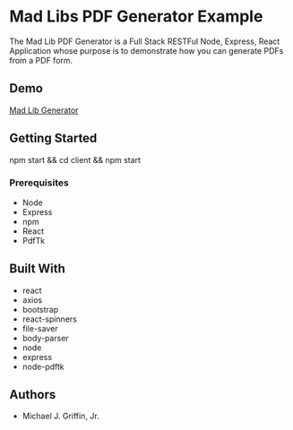 # Mad Libs PDF Generator Example

The Mad Lib PDF Generator is a Full Stack RESTFul Node, Express, React Application whose purpose is to demonstrate how you can generate PDFs from a PDF form.

## Demo
<a href="https://mad-lib-pdf.herokuapp.com/" target="_blank">Mad Lib Generator</a>

## Getting Started

npm start && cd client && npm start


### Prerequisites

-   Node
-   Express
-   npm
-   React
-   PdfTk


## Built With
-   react
-   axios
-   bootstrap
-   react-spinners
-   file-saver
-   body-parser
-   node
-   express
-   node-pdftk


## Authors
-   Michael J. Griffin, Jr.